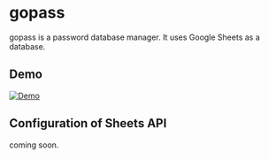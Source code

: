 # gopass
gopass is a password database manager. It uses Google Sheets as a database.

## Demo
[![Demo](https://img.youtube.com/vi/gLtd0f_lEhA/0.jpg)](https://www.youtube.com/watch?v=gLtd0f_lEhA)

## Configuration of Sheets API
coming soon.
